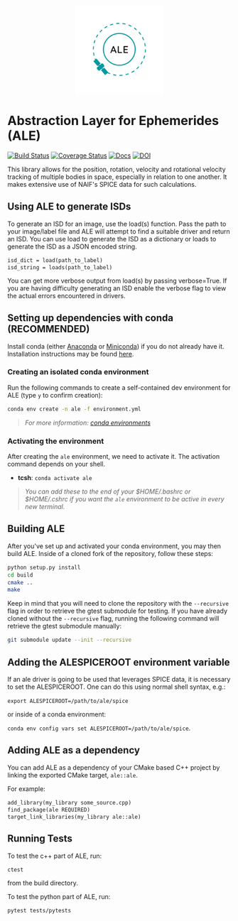 <p align="center">
  <img src="docs/ALE_Logo.svg" alt="ALE" width=200> 
</p>

# Abstraction Layer for Ephemerides (ALE)
[![Build Status](https://travis-ci.org/USGS-Astrogeology/ale.svg?branch=master)](https://travis-ci.org/USGS-Astrogeology/ale)
[![Coverage Status](https://coveralls.io/repos/github/USGS-Astrogeology/ale/badge.svg?branch=master)](https://coveralls.io/github/USGS-Astrogeology/ale?branch=master)
[![Docs](https://readthedocs.org/projects/ale/badge/?version=latest)](https://ale.readthedocs.io/en/latest/?badge=latest)
[![DOI](https://img.shields.io/badge/DOI-10.5066/P906D84L-blue)](https://www1.usgs.gov/csas/doi/#/form/doi:10.5066%2FP906D84L)


This library allows for the position, rotation, velocity and rotational velocity tracking of
multiple bodies in space, especially in relation to one another. It makes extensive use of NAIF's
SPICE data for such calculations.

## Using ALE to generate ISDs

To generate an ISD for an image, use the load(s) function. Pass the path to your image/label file and ALE will attempt to find a suitable driver and return an ISD. You can use load to generate the ISD as a dictionary or loads to generate the ISD as a JSON encoded string.

```
isd_dict = load(path_to_label)
isd_string = loads(path_to_label)
```

You can get more verbose output from load(s) by passing verbose=True. If you are having difficulty generating an ISD enable the verbose flag to view the actual errors encountered in drivers.

## Setting up dependencies with conda (RECOMMENDED)

Install conda (either [Anaconda](https://www.anaconda.com/download/#linux) or
[Miniconda](https://conda.io/miniconda.html)) if you do not already have it. Installation
instructions may be found [here](https://conda.io/docs/user-guide/install/index.html).

### Creating an isolated conda environment
Run the following commands to create a self-contained dev environment for ALE (type `y` to confirm creation):
```bash
conda env create -n ale -f environment.yml
```
> *For more information: [conda environments](https://conda.io/docs/user-guide/tasks/manage-environments.html)*

### Activating the environment
After creating the `ale` environment, we need to activate it. The activation command depends on your shell.
* **tcsh**: `conda activate ale`
> *You can add these to the end of your $HOME/.bashrc or $HOME/.cshrc if you want the `ale` environment to be active in every new terminal.*

## Building ALE
After you've set up and activated your conda environment, you may then build ALE. Inside
of a cloned fork of the repository, follow these steps:

```bash
python setup.py install
cd build
cmake ..
make
```

Keep in mind that you will need to clone the repository with the `--recursive` flag in order to
retrieve the gtest submodule for testing. If you have already cloned without the `--recursive` flag,
running the following command will retrieve the gtest submodule manually:
```bash
git submodule update --init --recursive
```

## Adding the ALESPICEROOT environment variable
If an ale driver is going to be used that leverages SPICE data, it is necessary to set the ALESPICEROOT. One can do this using normal shell syntax, e.g.:

`export ALESPICEROOT=/path/to/ale/spice`

or inside of a conda environment:

`conda env config vars set ALESPICEROOT=/path/to/ale/spice`.
## Adding ALE as a dependency

You can add ALE as a dependency of your CMake based C++ project by linking the exported CMake target, `ale::ale`.

For example:

```
add_library(my_library some_source.cpp)
find_package(ale REQUIRED)
target_link_libraries(my_library ale::ale)
```

## Running Tests

To test the c++ part of ALE, run:

```
ctest
```
from the build directory. 

To test the python part of ALE, run:

```
pytest tests/pytests
```
